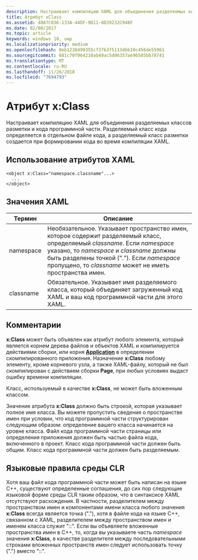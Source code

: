 ```yaml
---
description: Настраивает компиляцию XAML для объединения разделяемых классов разметки и кода программной части. Разделяемый класс кода определяется в отдельном файле кода, а разделяемый класс разметки создается при формировании кода во время компиляции XAML.
title: Атрибут xClass
ms.assetid: 40A7C036-133A-44DF-9D11-0D39232C948F
ms.date: 02/08/2017
ms.topic: article
keywords: windows 10, uwp
ms.localizationpriority: medium
ms.openlocfilehash: 8eb1238499355cf37b3f5113dbb10c456de55961
ms.sourcegitcommit: 681c70f964210ab49ac5d06357ae96505bb78741
ms.translationtype: MT
ms.contentlocale: ru-RU
ms.lasthandoff: 11/26/2018
ms.locfileid: "7694793"
---
```

# <a name="xclass-attribute"></a>Атрибут x:Class


Настраивает компиляцию XAML для объединения разделяемых классов разметки и кода программной части. Разделяемый класс кода определяется в отдельном файле кода, а разделяемый класс разметки создается при формировании кода во время компиляции XAML.

## <a name="xaml-attribute-usage"></a>Использование атрибутов XAML


``` syntax
<object x:Class="namespace.classname"...>
  ...
</object>
```

## <a name="xaml-values"></a>Значения XAML

| Термин | Описание |
|------|-------------|
| namespace | Необязательное. Указывает пространство имен, которое содержит разделяемый класс, определяемый _classname_. Если _namespace_ указано, то _namespace_ и _classname_ должны быть разделены точкой ("."). Если _namespace_ пропущено, то _classname_ может не иметь пространства имен. |
| classname | Обязательное. Указывает имя разделяемого класса, который объединяет загруженный код XAML и ваш код программной части для этого XAML. | 

## <a name="remarks"></a>Комментарии

**x:Class** может быть объявлен как атрибут любого элемента, который является корнем дерева файлов и объектов XAML и компилируется действиями сборки, или корня [**Application**](https://msdn.microsoft.com/library/windows/apps/br242324) в определении скомпилированного приложения. Назначение **x:Class** любому элементу, кроме корневого узла, а также XAML-файлу, который не был скомпилирован с действием сборки **Page**, при любых условиях выдаст ошибку времени компиляции.

Класс, используемый в качестве **x:Class**, не может быть вложенным классом.

Значение атрибута **x:Class** должно быть строкой, которая указывает полное имя класса. Вы можете пропустить сведения о пространстве имен при условии, что код программной части структурирован следующим образом: определение вашего класса начинается на уровне класса. Файл кода программной части страницы или определения приложения должен быть частью файла кода, включенного в проект. Класс кода программной части должен быть общим. Класс кода программной части должен быть разделяемым.

## <a name="clr-language-rules"></a>Языковые правила среды CLR

Хотя ваш файл кода программной части может быть написан на языке C++, существуют определенные соглашения, до сих пор следующие языковой форме среды CLR таким образом, что в синтаксисе XAML отсутствуют расхождения. В частности, разделителем между пространством имен и компонентами имени класса любого значения **x:Class** всегда является точка ("."), хотя в файле кода на языке C++, связанном с XAML, разделителем между пространством имен и именем класса служит "::". Если вы объявляете вложенные пространства имен в C++, то, когда вы указываете часть *namespace* значения **x:Class**, в качестве разделителя между последовательными строками вложенных пространств имен следует использовать точку (".") вместо "::".

